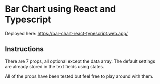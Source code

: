 # Bar Chart using React and Typescript

Deployed here: https://bar-chart-react-typescript.web.app/

## Instructions

There are 7 props, all optional except the data array. The default settings are already stored in the text fields using states.

All of the props have been tested but feel free to play around with them.
